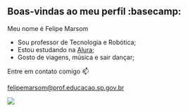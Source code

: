 ## Boas-vindas ao meu perfil  :basecamp:

Meu nome é Felipe Marsom
- Sou professor de Tecnologia e Robótica;
- Estou estudando na [Alura](https://www.alura.com.br);
- Gosto de viagens, música e sair dançar;

Entre em contato comigo 📫

felipemarsom@prof.educacao.sp.gov.br

![](https://media1.tenor.com/m/1G15IWxx_W0AAAAC/where-you-at-dory.gif)
  
<!--
**felipecmleite/felipecmleite** is a ✨ _special_ ✨ repository because its `README.md` (this file) appears on your GitHub profile.

Here are some ideas to get you started:

- 🔭 I’m currently working on ...
- 🌱 I’m currently learning ...
- 👯 I’m looking to collaborate on ...
- 🤔 I’m looking for help with ...
- 💬 Ask me about ...
- 📫 How to reach me: ...
- 😄 Pronouns: ...
- ⚡ Fun fact: ...
-->

